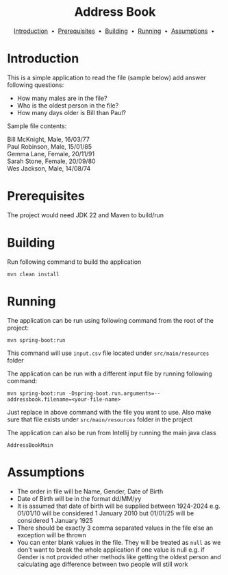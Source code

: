 <h1 align="center">
    Address Book
</h1>
<p align="center">
<a href="#introduction">Introduction</a> &nbsp;&bull;&nbsp;
<a href="#prerequisites">Prerequisites</a> &nbsp;&bull;&nbsp;
<a href="#building">Building</a> &nbsp;&bull;&nbsp;
<a href="#running">Running</a> &nbsp;&bull;&nbsp;
<a href="#assumptions">Assumptions</a> &nbsp;&bull;&nbsp;
</p>

# Introduction
This is a simple application to read the file (sample below) add answer following questions:

* How many males are in the file?
* Who is the oldest person in the file?
* How many days older is Bill than Paul?

Sample file contents:

Bill McKnight, Male, 16/03/77 <br />
Paul Robinson, Male, 15/01/85 <br />
Gemma Lane, Female, 20/11/91 <br />
Sarah Stone, Female, 20/09/80 <br />
Wes Jackson, Male, 14/08/74 <br />

# Prerequisites

The project would need JDK 22 and Maven to build/run


# Building

Run following command to build the application

`mvn clean install
`
# Running

The application can be run using following command from the root of the project:

`mvn spring-boot:run`

This command will use `input.csv` file located under `src/main/resources` folder

The application can be run with a different input file by running following command:

`mvn spring-boot:run -Dspring-boot.run.arguments=--addressbook.filename=<your-file-name>
`

Just replace <your-file-name> in above command with the file you want to use.
Also make sure that file exists under `src/main/resources` folder in the project

The application can also be run from Intellij by running the main java class 

`AddressBookMain`

# **Assumptions**

* The order in file will be Name, Gender, Date of Birth
* Date of Birth will be in the format dd/MM/yy
* It is assumed that date of birth will be supplied between 1924-2024 e.g. 01/01/10 will be considered 1 January 2010 but 01/01/25 will be considered 1 January 1925
* There should be exactly 3 comma separated values in the file else an exception will be thrown
* You can enter blank values in the file. They will be treated as `null` as we don't want to break the whole application if one value is null
  e.g. if Gender is not provided other methods like getting the oldest person and calculating
  age difference between two people will still work


